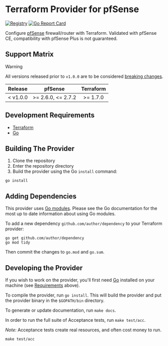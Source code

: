 # Terraform Provider for pfSense

[![Registry](https://img.shields.io/badge/pfsense-Terraform%20Registry-blue)](https://registry.terraform.io/providers/marshallford/pfsense/latest/docs)
[![Go Report Card](https://goreportcard.com/badge/github.com/marshallford/terraform-provider-pfsense)](https://goreportcard.com/report/github.com/marshallford/terraform-provider-pfsense)

Configure [pfSense](https://www.pfsense.org/) firewall/router with Terraform. Validated with pfSense CE, compatibility with pfSense Plus is not guaranteed.

## Support Matrix

> [!WARNING]
> All versions released prior to `v1.0.0` are to be considered [breaking changes](https://semver.org/#how-do-i-know-when-to-release-100).

| Release  | pfSense            | Terraform |
| :------: | :----------------: | :-------: |
| < v1.0.0 | >= 2.6.0, <= 2.7.2 | >= 1.7.0  |

## Development Requirements

- [Terraform](https://developer.hashicorp.com/terraform/downloads)
- [Go](https://golang.org/doc/install)

## Building The Provider

1. Clone the repository
2. Enter the repository directory
3. Build the provider using the Go `install` command:

```shell
go install
```

## Adding Dependencies

This provider uses [Go modules](https://github.com/golang/go/wiki/Modules).
Please see the Go documentation for the most up to date information about using Go modules.

To add a new dependency `github.com/author/dependency` to your Terraform provider:

```shell
go get github.com/author/dependency
go mod tidy
```

Then commit the changes to `go.mod` and `go.sum`.

## Developing the Provider

If you wish to work on the provider, you'll first need [Go](http://www.golang.org) installed on your machine (see [Requirements](#development-requirements) above).

To compile the provider, run `go install`. This will build the provider and put the provider binary in the `$GOPATH/bin` directory.

To generate or update documentation, run `make docs`.

In order to run the full suite of Acceptance tests, run `make test/acc`.

*Note:* Acceptance tests create real resources, and often cost money to run.

```shell
make test/acc
```
